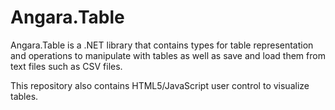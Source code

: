 # Angara.Table
Angara.Table is a .NET library that contains types for table representation and operations to manipulate with tables as well as save and load them from text files such as CSV files.

This repository also contains HTML5/JavaScript user control to visualize tables.